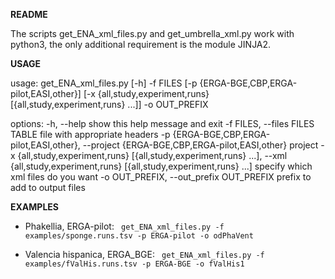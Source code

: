 **README**

The scripts get_ENA_xml_files.py and get_umbrella_xml.py work with python3, the only additional requirement is the module JINJA2. 

**USAGE**

usage: get_ENA_xml_files.py [-h] -f FILES [-p {ERGA-BGE,CBP,ERGA-pilot,EASI,other}]
                            [-x {all,study,experiment,runs} [{all,study,experiment,runs} ...]] -o OUT_PREFIX

options:
  -h, --help            show this help message and exit
  -f FILES, --files FILES
                        TABLE file with appropriate headers
  -p {ERGA-BGE,CBP,ERGA-pilot,EASI,other}, --project {ERGA-BGE,CBP,ERGA-pilot,EASI,other}
                        project
  -x {all,study,experiment,runs} [{all,study,experiment,runs} ...], --xml {all,study,experiment,runs} [{all,study,experiment,runs} ...]
                        specify which xml files do you want
  -o OUT_PREFIX, --out_prefix OUT_PREFIX
                        prefix to add to output files

**EXAMPLES**

- Phakellia, ERGA-pilot:
`` get_ENA_xml_files.py -f examples/sponge.runs.tsv -p ERGA-pilot -o odPhaVent``

- Valencia hispanica, ERGA_BGE:
``  get_ENA_xml_files.py -f examples/fValHis.runs.tsv -p ERGA-BGE -o fValHis1 ``
